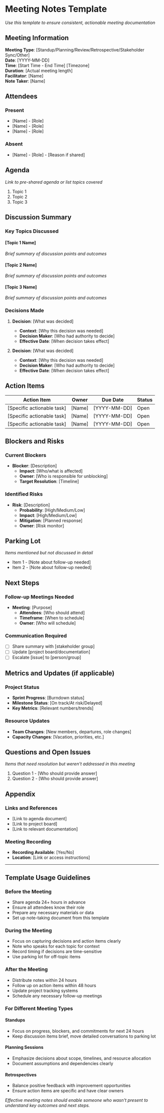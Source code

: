# Meeting Notes Template

*Use this template to ensure consistent, actionable meeting documentation*

## Meeting Information
**Meeting Type**: [Standup/Planning/Review/Retrospective/Stakeholder Sync/Other]  
**Date**: [YYYY-MM-DD]  
**Time**: [Start Time - End Time] [Timezone]  
**Duration**: [Actual meeting length]  
**Facilitator**: [Name]  
**Note Taker**: [Name]

## Attendees
### Present
- [Name] - [Role]
- [Name] - [Role] 
- [Name] - [Role]

### Absent  
- [Name] - [Role] - [Reason if shared]

## Agenda
*Link to pre-shared agenda or list topics covered*
1. Topic 1
2. Topic 2
3. Topic 3

## Discussion Summary
### Key Topics Discussed
#### [Topic 1 Name]
*Brief summary of discussion points and outcomes*

#### [Topic 2 Name]  
*Brief summary of discussion points and outcomes*

#### [Topic 3 Name]
*Brief summary of discussion points and outcomes*

### Decisions Made
1. **Decision**: [What was decided]
   - **Context**: [Why this decision was needed]
   - **Decision Maker**: [Who had authority to decide]
   - **Effective Date**: [When decision takes effect]

2. **Decision**: [What was decided]
   - **Context**: [Why this decision was needed]  
   - **Decision Maker**: [Who had authority to decide]
   - **Effective Date**: [When decision takes effect]

## Action Items
| Action Item | Owner | Due Date | Status |
|-------------|-------|----------|--------|
| [Specific actionable task] | [Name] | [YYYY-MM-DD] | Open |
| [Specific actionable task] | [Name] | [YYYY-MM-DD] | Open |
| [Specific actionable task] | [Name] | [YYYY-MM-DD] | Open |

## Blockers and Risks  
### Current Blockers
- **Blocker**: [Description]
  - **Impact**: [Who/what is affected]
  - **Owner**: [Who is responsible for unblocking]
  - **Target Resolution**: [Timeline]

### Identified Risks
- **Risk**: [Description]
  - **Probability**: [High/Medium/Low]  
  - **Impact**: [High/Medium/Low]
  - **Mitigation**: [Planned response]
  - **Owner**: [Risk monitor]

## Parking Lot
*Items mentioned but not discussed in detail*
- Item 1 - [Note about follow-up needed]
- Item 2 - [Note about follow-up needed]

## Next Steps
### Follow-up Meetings Needed
- **Meeting**: [Purpose]
  - **Attendees**: [Who should attend]
  - **Timeframe**: [When to schedule]
  - **Owner**: [Who will schedule]

### Communication Required
- [ ] Share summary with [stakeholder group]
- [ ] Update [project board/documentation]  
- [ ] Escalate [issue] to [person/group]

## Metrics and Updates (if applicable)
### Project Status
- **Sprint Progress**: [Burndown status]
- **Milestone Status**: [On track/At risk/Delayed]
- **Key Metrics**: [Relevant numbers/trends]

### Resource Updates
- **Team Changes**: [New members, departures, role changes]
- **Capacity Changes**: [Vacation, priorities, etc.]

## Questions and Open Issues
*Items that need resolution but weren't addressed in this meeting*
1. Question 1 - [Who should provide answer]
2. Question 2 - [Who should provide answer]

## Appendix
### Links and References
- [Link to agenda document]
- [Link to project board]
- [Link to relevant documentation]

### Meeting Recording
- **Recording Available**: [Yes/No]  
- **Location**: [Link or access instructions]

---

## Template Usage Guidelines

### Before the Meeting
- Share agenda 24+ hours in advance
- Ensure all attendees know their role
- Prepare any necessary materials or data
- Set up note-taking document from this template

### During the Meeting  
- Focus on capturing decisions and action items clearly
- Note who speaks for each topic for context
- Record timing if decisions are time-sensitive
- Use parking lot for off-topic items

### After the Meeting
- Distribute notes within 24 hours
- Follow up on action items within 48 hours
- Update project tracking systems
- Schedule any necessary follow-up meetings

### For Different Meeting Types

#### Standups
- Focus on progress, blockers, and commitments for next 24 hours
- Keep discussion items brief, move detailed conversations to parking lot

#### Planning Sessions
- Emphasize decisions about scope, timelines, and resource allocation
- Document assumptions and dependencies clearly

#### Retrospectives  
- Balance positive feedback with improvement opportunities
- Ensure action items are specific and have clear owners

*Effective meeting notes should enable someone who wasn't present to understand key outcomes and next steps.*
